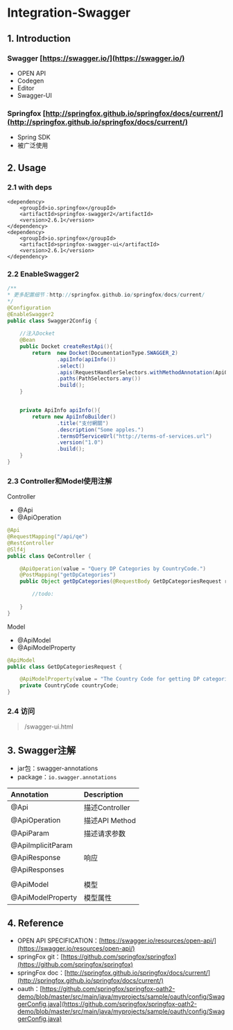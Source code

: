 # Integration-Swagger

## 1. Introduction

### Swagger  [https://swagger.io/](https://swagger.io/)

* OPEN API 
* Codegen
* Editor
* Swagger-UI

### Springfox [http://springfox.github.io/springfox/docs/current/](http://springfox.github.io/springfox/docs/current/)

* Spring SDK
* 被广泛使用

## 2. Usage

### 2.1 with deps

```markup
<dependency>  
    <groupId>io.springfox</groupId>  
    <artifactId>springfox-swagger2</artifactId>  
    <version>2.6.1</version>  
</dependency>  
<dependency>  
    <groupId>io.springfox</groupId>  
    <artifactId>springfox-swagger-ui</artifactId>  
    <version>2.6.1</version>  
</dependency>
```

### 2.2 EnableSwagger2

```java
/**
* 更多配置细节：http://springfox.github.io/springfox/docs/current/
*/
@Configuration  
@EnableSwagger2  
public class Swagger2Config {
  
    //注入Docket
    @Bean  
    public Docket createRestApi(){  
        return  new Docket(DocumentationType.SWAGGER_2)  
                .apiInfo(apiInfo())  
                .select()  
                .apis(RequestHandlerSelectors.withMethodAnnotation(ApiOperation.class))  
                .paths(PathSelectors.any())  
                .build();  
    }  


    private ApiInfo apiInfo(){  
        return new ApiInfoBuilder()  
                .title("支付網關")  
                .description("Some apples.")  
                .termsOfServiceUrl("http://terms-of-services.url")  
                .version("1.0")  
                .build();  
    }  
}
```

### 2.3 Controller和Model使用注解

Controller

* @Api
* @ApiOperation

```java
@Api
@RequestMapping("/api/qe")
@RestController
@Slf4j
public class QeController {

    @ApiOperation(value = "Query DP Categories by CountryCode.")
    @PostMapping("getDpCategories")
    public Object getDpCategories(@RequestBody GetDpCategoriesRequest request) {

        //todo: 
        
    }
} 
```

Model

* @ApiModel
* @ApiModelProperty

```java
@ApiModel
public class GetDpCategoriesRequest {

    @ApiModelProperty(value = "The Country Code for getting DP categories.")
    private CountryCode countryCode;
}
```

### 2.4 访问

> /swagger-ui.html

## 3. Swagger注解

* jar包：swagger-annotations
* package：`io.swagger.annotations`

| Annotation | Description |
| :--- | :--- |
| @Api | 描述Controller |
| @ApiOperation | 描述API Method |
| @ApiParam | 描述请求参数 |
| @ApiImplicitParam |  |
| @ApiResponse | 响应 |
| @ApiResponses |  |
|  |  |
| @ApiModel | 模型 |
| @ApiModelProperty | 模型属性 |

## 4. Reference

* OPEN API SPECIFICATION：[https://swagger.io/resources/open-api/](https://swagger.io/resources/open-api/)
* springFox git：[https://github.com/springfox/springfox](https://github.com/springfox/springfox)
* springFox doc：[http://springfox.github.io/springfox/docs/current/](http://springfox.github.io/springfox/docs/current/)
* oauth：[https://github.com/springfox/springfox-oath2-demo/blob/master/src/main/java/myprojects/sample/oauth/config/SwaggerConfig.java](https://github.com/springfox/springfox-oath2-demo/blob/master/src/main/java/myprojects/sample/oauth/config/SwaggerConfig.java)

